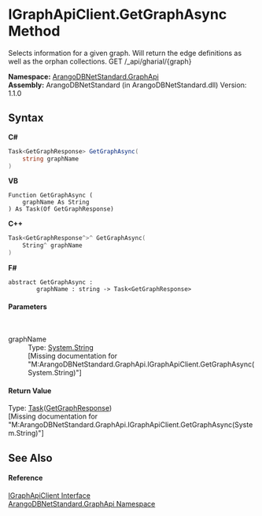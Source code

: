 # IGraphApiClient.GetGraphAsync Method 
 

Selects information for a given graph. Will return the edge definitions as well as the orphan collections. GET /_api/gharial/{graph}

**Namespace:**&nbsp;<a href="5db3e172-88fa-722f-6e7f-25b7310b3db3">ArangoDBNetStandard.GraphApi</a><br />**Assembly:**&nbsp;ArangoDBNetStandard (in ArangoDBNetStandard.dll) Version: 1.1.0

## Syntax

**C#**<br />
``` C#
Task<GetGraphResponse> GetGraphAsync(
	string graphName
)
```

**VB**<br />
``` VB
Function GetGraphAsync ( 
	graphName As String
) As Task(Of GetGraphResponse)
```

**C++**<br />
``` C++
Task<GetGraphResponse^>^ GetGraphAsync(
	String^ graphName
)
```

**F#**<br />
``` F#
abstract GetGraphAsync : 
        graphName : string -> Task<GetGraphResponse> 

```


#### Parameters
&nbsp;<dl><dt>graphName</dt><dd>Type: <a href="https://docs.microsoft.com/dotnet/api/system.string" target="_blank" rel="noopener noreferrer">System.String</a><br />\[Missing <param name="graphName"/> documentation for "M:ArangoDBNetStandard.GraphApi.IGraphApiClient.GetGraphAsync(System.String)"\]</dd></dl>

#### Return Value
Type: <a href="https://docs.microsoft.com/dotnet/api/system.threading.tasks.task-1" target="_blank" rel="noopener noreferrer">Task</a>(<a href="3cfda9a9-14a2-b677-396e-0e880e6b226c">GetGraphResponse</a>)<br />\[Missing <returns> documentation for "M:ArangoDBNetStandard.GraphApi.IGraphApiClient.GetGraphAsync(System.String)"\]

## See Also


#### Reference
<a href="9cf68195-2611-f408-a78f-ab77864cc844">IGraphApiClient Interface</a><br /><a href="5db3e172-88fa-722f-6e7f-25b7310b3db3">ArangoDBNetStandard.GraphApi Namespace</a><br />